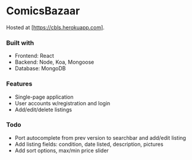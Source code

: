 # ComicsBazaar

Hosted at [https://cbls.herokuapp.com].

### Built with
* Frontend: React
* Backend: Node, Koa, Mongoose
* Database: MongoDB

### Features
* Single-page application
* User accounts w/registration and login
* Add/edit/delete listings

### Todo
* Port autocomplete from prev version to searchbar and add/edit listing
* Add listing fields: condition, date listed, description, pictures
* Add sort options, max/min price slider
